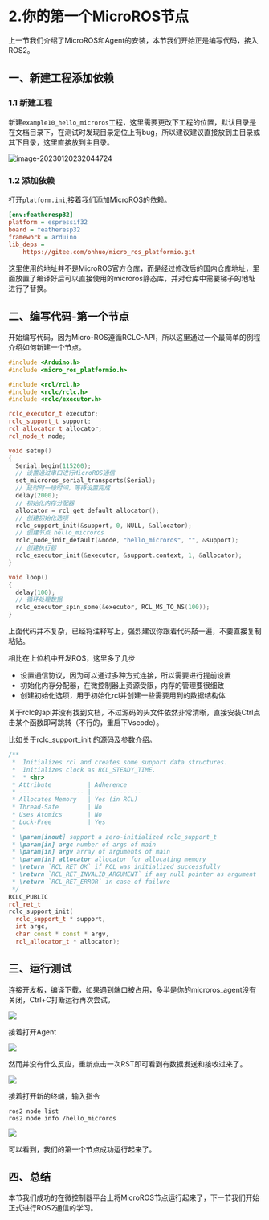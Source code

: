 # 2.你的第一个MicroROS节点

上一节我们介绍了MicroROS和Agent的安装，本节我们开始正是编写代码，接入ROS2。

## 一、新建工程添加依赖

### 1.1 新建工程

新建`example10_hello_microros`工程，这里需要更改下工程的位置，默认目录是在文档目录下，在测试时发现目录定位上有bug，所以建议建议直接放到主目录或其下目录，这里直接放到主目录。

![image-20230120232044724](2.%E4%BD%A0%E7%9A%84%E7%AC%AC%E4%B8%80%E4%B8%AAMicroROS%E8%8A%82%E7%82%B9/imgs/image-20230120232044724-16742280577371.png)

### 1.2 添加依赖

打开`platform.ini`,接着我们添加MicroROS的依赖。

```ini
[env:featheresp32]
platform = espressif32
board = featheresp32
framework = arduino
lib_deps = 
    https://gitee.com/ohhuo/micro_ros_platformio.git
```

这里使用的地址并不是MicroROS官方仓库，而是经过修改后的国内仓库地址，里面放置了编译好后可以直接使用的microros静态库，并对仓库中需要梯子的地址进行了替换。

## 二、编写代码-第一个节点

开始编写代码，因为Micro-ROS遵循RCLC-API，所以这里通过一个最简单的例程介绍如何新建一个节点。

```c++
#include <Arduino.h>
#include <micro_ros_platformio.h>

#include <rcl/rcl.h>
#include <rclc/rclc.h>
#include <rclc/executor.h>

rclc_executor_t executor;
rclc_support_t support;
rcl_allocator_t allocator;
rcl_node_t node;

void setup()
{
  Serial.begin(115200);
  // 设置通过串口进行MicroROS通信
  set_microros_serial_transports(Serial);
  // 延时时一段时间，等待设置完成
  delay(2000);
  // 初始化内存分配器
  allocator = rcl_get_default_allocator();
  // 创建初始化选项
  rclc_support_init(&support, 0, NULL, &allocator);
  // 创建节点 hello_microros
  rclc_node_init_default(&node, "hello_microros", "", &support);
  // 创建执行器
  rclc_executor_init(&executor, &support.context, 1, &allocator);
}

void loop()
{
  delay(100);
  // 循环处理数据
  rclc_executor_spin_some(&executor, RCL_MS_TO_NS(100));
}

```

上面代码并不复杂，已经将注释写上，强烈建议你跟着代码敲一遍，不要直接复制粘贴。

相比在上位机中开发ROS，这里多了几步

- 设置通信协议，因为可以通过多种方式连接，所以需要进行提前设置
- 初始化内存分配器，在微控制器上资源受限，内存的管理要很细致
- 创建初始化选项，用于初始化rcl并创建一些需要用到的数据结构体

关于rclc的api并没有找到文档，不过源码的头文件依然非常清晰，直接安装Ctrl点击某个函数即可跳转（不行的，重启下Vscode）。

比如关于rclc_support_init 的源码及参数介绍。

```c++
/**
 *  Initializes rcl and creates some support data structures.
 *  Initializes clock as RCL_STEADY_TIME.
 *  * <hr>
 * Attribute          | Adherence
 * ------------------ | -------------
 * Allocates Memory   | Yes (in RCL)
 * Thread-Safe        | No
 * Uses Atomics       | No
 * Lock-Free          | Yes
 *
 * \param[inout] support a zero-initialized rclc_support_t
 * \param[in] argc number of args of main
 * \param[in] argv array of arguments of main
 * \param[in] allocator allocator for allocating memory
 * \return `RCL_RET_OK` if RCL was initialized successfully
 * \return `RCL_RET_INVALID_ARGUMENT` if any null pointer as argument
 * \return `RCL_RET_ERROR` in case of failure
 */
RCLC_PUBLIC
rcl_ret_t
rclc_support_init(
  rclc_support_t * support,
  int argc,
  char const * const * argv,
  rcl_allocator_t * allocator);
```

## 三、运行测试

连接开发板，编译下载，如果遇到端口被占用，多半是你的microros_agent没有关闭，Ctrl+C打断运行再次尝试。

![](2.%E4%BD%A0%E7%9A%84%E7%AC%AC%E4%B8%80%E4%B8%AAMicroROS%E8%8A%82%E7%82%B9/imgs/image-20230121011234354.png)

接着打开Agent

![](2.%E4%BD%A0%E7%9A%84%E7%AC%AC%E4%B8%80%E4%B8%AAMicroROS%E8%8A%82%E7%82%B9/imgs/image-20230121011320762.png)

然而并没有什么反应，重新点击一次RST即可看到有数据发送和接收过来了。

![](2.%E4%BD%A0%E7%9A%84%E7%AC%AC%E4%B8%80%E4%B8%AAMicroROS%E8%8A%82%E7%82%B9/imgs/image-20230121011410538.png)

接着打开新的终端，输入指令

```shell
ros2 node list
ros2 node info /hello_microros
```



![](2.%E4%BD%A0%E7%9A%84%E7%AC%AC%E4%B8%80%E4%B8%AAMicroROS%E8%8A%82%E7%82%B9/imgs/image-20230121011552866.png)

可以看到，我们的第一个节点成功运行起来了。

## 四、总结

本节我们成功的在微控制器平台上将MicroROS节点运行起来了，下一节我们开始正式进行ROS2通信的学习。

